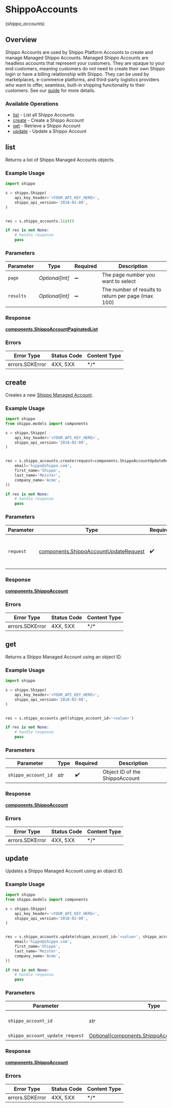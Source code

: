# ShippoAccounts
(*shippo_accounts*)

## Overview

Shippo Accounts are used by Shippo Platform Accounts to create and manage Managed Shippo Accounts. 
Managed Shippo Accounts are headless accounts that represent your customers. They are opaque to your end customers, meaning customers do not need to create their own Shippo login or have a billing relationship with Shippo. 
They can be used by marketplaces, e-commerce platforms, and third-party logistics providers who want to offer, seamless, built-in shipping functionality to their customers. See our <a href="https://docs.goshippo.com/docs/platformaccounts/platform_accounts/">guide</a> for more details.
<SchemaDefinition schemaRef="#/components/schemas/ShippoAccount"/>

### Available Operations

* [list](#list) - List all Shippo Accounts
* [create](#create) - Create a Shippo Account
* [get](#get) - Retrieve a Shippo Account
* [update](#update) - Update a Shippo Account

## list

Returns a list of Shippo Managed Accounts objects.

### Example Usage

```python
import shippo

s = shippo.Shippo(
    api_key_header='<YOUR_API_KEY_HERE>',
    shippo_api_version='2018-02-08',
)


res = s.shippo_accounts.list()

if res is not None:
    # handle response
    pass

```

### Parameters

| Parameter                                          | Type                                               | Required                                           | Description                                        |
| -------------------------------------------------- | -------------------------------------------------- | -------------------------------------------------- | -------------------------------------------------- |
| `page`                                             | *Optional[int]*                                    | :heavy_minus_sign:                                 | The page number you want to select                 |
| `results`                                          | *Optional[int]*                                    | :heavy_minus_sign:                                 | The number of results to return per page (max 100) |

### Response

**[components.ShippoAccountPaginatedList](../../models/components/shippoaccountpaginatedlist.md)**

### Errors

| Error Type      | Status Code     | Content Type    |
| --------------- | --------------- | --------------- |
| errors.SDKError | 4XX, 5XX        | \*/\*           |

## create

Creates a new <a href="https://docs.goshippo.com/docs/platformaccounts/platform_using_accounts/">Shippo Managed Account</a>.

### Example Usage

```python
import shippo
from shippo.models import components

s = shippo.Shippo(
    api_key_header='<YOUR_API_KEY_HERE>',
    shippo_api_version='2018-02-08',
)


res = s.shippo_accounts.create(request=components.ShippoAccountUpdateRequest(
    email='hippo@shippo.com',
    first_name='Shippo',
    last_name='Meister',
    company_name='Acme',
))

if res is not None:
    # handle response
    pass

```

### Parameters

| Parameter                                                                                      | Type                                                                                           | Required                                                                                       | Description                                                                                    |
| ---------------------------------------------------------------------------------------------- | ---------------------------------------------------------------------------------------------- | ---------------------------------------------------------------------------------------------- | ---------------------------------------------------------------------------------------------- |
| `request`                                                                                      | [components.ShippoAccountUpdateRequest](../../models/components/shippoaccountupdaterequest.md) | :heavy_check_mark:                                                                             | The request object to use for the request.                                                     |

### Response

**[components.ShippoAccount](../../models/components/shippoaccount.md)**

### Errors

| Error Type      | Status Code     | Content Type    |
| --------------- | --------------- | --------------- |
| errors.SDKError | 4XX, 5XX        | \*/\*           |

## get

Returns a Shippo Managed Account using an object ID.

### Example Usage

```python
import shippo

s = shippo.Shippo(
    api_key_header='<YOUR_API_KEY_HERE>',
    shippo_api_version='2018-02-08',
)


res = s.shippo_accounts.get(shippo_account_id='<value>')

if res is not None:
    # handle response
    pass

```

### Parameters

| Parameter                      | Type                           | Required                       | Description                    |
| ------------------------------ | ------------------------------ | ------------------------------ | ------------------------------ |
| `shippo_account_id`            | *str*                          | :heavy_check_mark:             | Object ID of the ShippoAccount |

### Response

**[components.ShippoAccount](../../models/components/shippoaccount.md)**

### Errors

| Error Type      | Status Code     | Content Type    |
| --------------- | --------------- | --------------- |
| errors.SDKError | 4XX, 5XX        | \*/\*           |

## update

Updates a Shippo Managed Account using an object ID.

### Example Usage

```python
import shippo
from shippo.models import components

s = shippo.Shippo(
    api_key_header='<YOUR_API_KEY_HERE>',
    shippo_api_version='2018-02-08',
)


res = s.shippo_accounts.update(shippo_account_id='<value>', shippo_account_update_request=components.ShippoAccountUpdateRequest(
    email='hippo@shippo.com',
    first_name='Shippo',
    last_name='Meister',
    company_name='Acme',
))

if res is not None:
    # handle response
    pass

```

### Parameters

| Parameter                                                                                                | Type                                                                                                     | Required                                                                                                 | Description                                                                                              |
| -------------------------------------------------------------------------------------------------------- | -------------------------------------------------------------------------------------------------------- | -------------------------------------------------------------------------------------------------------- | -------------------------------------------------------------------------------------------------------- |
| `shippo_account_id`                                                                                      | *str*                                                                                                    | :heavy_check_mark:                                                                                       | Object ID of the ShippoAccount                                                                           |
| `shippo_account_update_request`                                                                          | [Optional[components.ShippoAccountUpdateRequest]](../../models/components/shippoaccountupdaterequest.md) | :heavy_minus_sign:                                                                                       | N/A                                                                                                      |

### Response

**[components.ShippoAccount](../../models/components/shippoaccount.md)**

### Errors

| Error Type      | Status Code     | Content Type    |
| --------------- | --------------- | --------------- |
| errors.SDKError | 4XX, 5XX        | \*/\*           |